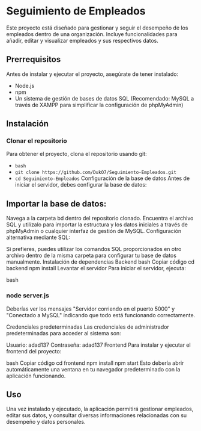# Seguimiento de Empleados

Este proyecto está diseñado para gestionar y seguir el desempeño de los empleados dentro de una organización. Incluye funcionalidades para añadir, editar y visualizar empleados y sus respectivos datos.

## Prerrequisitos

Antes de instalar y ejecutar el proyecto, asegúrate de tener instalado:

- Node.js
- npm
- Un sistema de gestión de bases de datos SQL (Recomendado: MySQL a través de XAMPP para simplificar la configuración de phpMyAdmin)

## Instalación

### Clonar el repositorio

Para obtener el proyecto, clona el repositorio usando git:

- `bash`
- `git clone https://github.com/DukO7/Seguimiento-Empleados.git`
- `cd Seguimiento-Empleados`
Configuración de la base de datos
Antes de iniciar el servidor, debes configurar la base de datos:

## Importar la base de datos:

Navega a la carpeta bd dentro del repositorio clonado.
Encuentra el archivo SQL y utilízalo para importar la estructura y los datos iniciales a través de phpMyAdmin o cualquier interfaz de gestión de MySQL.
Configuración alternativa mediante SQL:

Si prefieres, puedes utilizar los comandos SQL proporcionados en otro archivo dentro de la misma carpeta para configurar tu base de datos manualmente.
Instalación de dependencias
Backend
bash
Copiar código
cd backend
npm install
Levantar el servidor
Para iniciar el servidor, ejecuta:

bash
### node server.js
Deberías ver los mensajes "Servidor corriendo en el puerto 5000" y "Conectado a MySQL" indicando que todo está funcionando correctamente.

Credenciales predeterminadas
Las credenciales de administrador predeterminadas para acceder al sistema son:

Usuario: adad137
Contraseña: adad137
Frontend
Para instalar y ejecutar el frontend del proyecto:

bash
Copiar código
cd frontend
npm install
npm start
Esto debería abrir automáticamente una ventana en tu navegador predeterminado con la aplicación funcionando.

## Uso
Una vez instalado y ejecutado, la aplicación permitirá gestionar empleados, editar sus datos, y consultar diversas informaciones relacionadas con su desempeño y datos personales.
